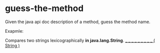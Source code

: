 # guess-the-method

Given the java api doc description of a method, guess the method name.

Exapmle:

Compares two strings lexicographically **in java.lang.String**.
[_ _ _ _ _ _ _ _ _ ( String )](http://docs.oracle.com/javase/7/docs/api/java/lang/String.html#compareTo(java.lang.String))

